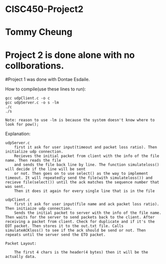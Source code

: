# CISC450-Project2

# Tommy Cheung
# Project 2 is done alone with no collborations. 
#Project 1 was done with Dontae Esdaile.

How to compile(use these lines to run):

	gcc udpClient.c -o c
	gcc udpServer.c -o s -lm
	./c
	./s

	Note: reason to use -lm is because the system doesn't know where to look for pow();


Explanation:

	udpServer.c
		first it ask for user input(timeout and packet loss ratio). Then initialize udp connection.
		Recieves the initial packet from client with the info of the file name. Then reads the file
		and sends the file back line by line. The function simulateloss() will decide if the line will be sent
		or not. Then goes on to use select() as the way to implement timeout. It will repeatedly send the file(with simulateloss()) and recieve file(select()) until the ack matches the sequence number that was sent. 
		Then it does it again for every single line that is in the file

	udpClient.c
		first it ask for user input(file name and ack packet loss ratio). Then initiaize udp connection. 
		Sends the initial packet to server with the info of the file name. Then waits for the server to send packets back to the client. After receiving a packet from client. Check for duplicate and if it's the EOT packet. Then stores it to the out.txt file. Calls simulateACKloss() to see if the ack should be send or not. Then repeats until the server send the ETO packet.

	Packet Layout:

		The first 4 chars is the header(4 bytes) then it will be the actually data.
